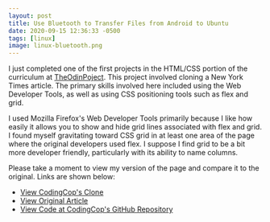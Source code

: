 ```yaml
---
layout: post
title: Use Bluetooth to Transfer Files from Android to Ubuntu
date: 2020-09-15 12:36:33 -0500
tags: [linux]
image: linux-bluetooth.png
---
```

I just completed one of the first projects in the HTML/CSS portion of the curriculum at [TheOdinPoject](https://theodinproject.org). This project involved cloning a New York Times article. The primary skills involved here included using the Web Developer Tools, as well as using CSS positioning tools such as flex and grid.

I used Mozilla Firefox's Web Developer Tools primarily because I like how easily it allows you to show and hide grid lines associated with flex and grid. I found myself gravitating toward CSS grid in at least one area of the page where the original developers used flex. I suppose I find grid to be a bit more developer friendly, particularly with its ability to name columns.

Please take a moment to view my version of the page and compare it to the original. Links are shown below:

* [View CodingCop's Clone](http://htmlpreview.github.io/?https://github.com/cleve703/nytimes/blob/master/detection-of-waves-in-space-buttresses-landmark-theory-of-big-bang.html)
* [View Original Article](http://www.nytimes.com/2014/03/18/science/space/detection-of-waves-in-space-buttresses-landmark-theory-of-big-bang.html?_r=0)
* [View Code at CodingCop's GitHub Repository](https://github.com/cleve703/nytimes)